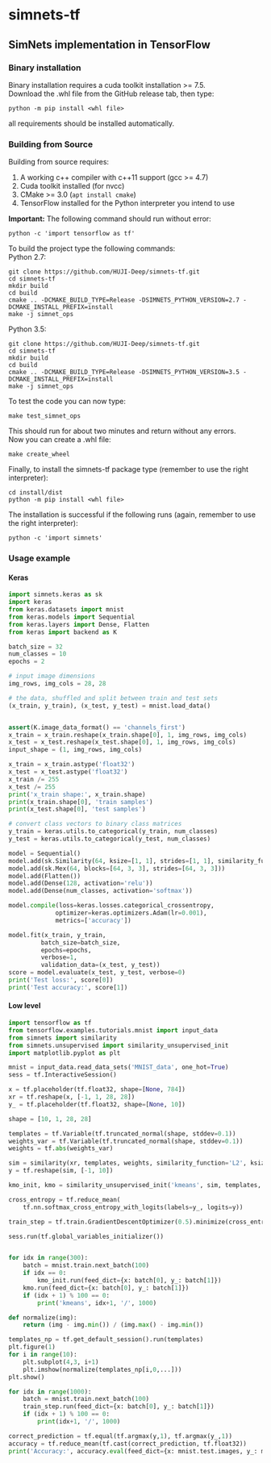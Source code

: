 # simnets-tf
## SimNets implementation in TensorFlow

### Binary installation
Binary installation requires a cuda toolkit installation >= 7.5. <BR/>
Download the .whl file from the GitHub release tab, then type:
```
python -m pip install <whl file>
```
all requirements should be installed automatically.

### Building from Source
Building from source requires:
1. A working c++ compiler with c++11 support (gcc >= 4.7)
2. Cuda toolkit installed (for nvcc)
3. CMake >= 3.0 (<code>apt install cmake</code>)
4. TensorFlow installed for the Python interpreter you intend to use

<B>Important:</B> The following command should run without error:
```
python -c 'import tensorflow as tf'
```
To build the project type the following commands:<BR/>
 Python 2.7:<BR/>
 ```
 git clone https://github.com/HUJI-Deep/simnets-tf.git
 cd simnets-tf
 mkdir build
 cd build
 cmake .. -DCMAKE_BUILD_TYPE=Release -DSIMNETS_PYTHON_VERSION=2.7 -DCMAKE_INSTALL_PREFIX=install
 make -j simnet_ops
 ```
 
 Python 3.5:<BR/>
  ```
  git clone https://github.com/HUJI-Deep/simnets-tf.git
  cd simnets-tf
  mkdir build
  cd build
  cmake .. -DCMAKE_BUILD_TYPE=Release -DSIMNETS_PYTHON_VERSION=3.5 -DCMAKE_INSTALL_PREFIX=install
  make -j simnet_ops
  ```
 To test the code you can now type:
 ```
 make test_simnet_ops
 ```
 This should run for about two minutes and return without any errors.<BR/>
 Now you can create a .whl file:
 ```
 make create_wheel
 ```
 
 Finally, to install the simnets-tf package type (remember to use the right interpreter):
 ```
 cd install/dist
 python -m pip install <whl file>
 ```
 The installation is successful if the following runs (again, remember to use the right interpreter):
 ```
 python -c 'import simnets'
 ```
 
 ### Usage example
 #### Keras
 ```python
import simnets.keras as sk
import keras
from keras.datasets import mnist
from keras.models import Sequential
from keras.layers import Dense, Flatten
from keras import backend as K

batch_size = 32
num_classes = 10
epochs = 2

# input image dimensions
img_rows, img_cols = 28, 28

# the data, shuffled and split between train and test sets
(x_train, y_train), (x_test, y_test) = mnist.load_data()


assert(K.image_data_format() == 'channels_first')
x_train = x_train.reshape(x_train.shape[0], 1, img_rows, img_cols)
x_test = x_test.reshape(x_test.shape[0], 1, img_rows, img_cols)
input_shape = (1, img_rows, img_cols)

x_train = x_train.astype('float32')
x_test = x_test.astype('float32')
x_train /= 255
x_test /= 255
print('x_train shape:', x_train.shape)
print(x_train.shape[0], 'train samples')
print(x_test.shape[0], 'test samples')

# convert class vectors to binary class matrices
y_train = keras.utils.to_categorical(y_train, num_classes)
y_test = keras.utils.to_categorical(y_test, num_classes)

model = Sequential()
model.add(sk.Similarity(64, ksize=[1, 1], strides=[1, 1], similarity_function='L2', input_shape=input_shape))
model.add(sk.Mex(64, blocks=[64, 3, 3], strides=[64, 3, 3]))
model.add(Flatten())
model.add(Dense(128, activation='relu'))
model.add(Dense(num_classes, activation='softmax'))

model.compile(loss=keras.losses.categorical_crossentropy,
              optimizer=keras.optimizers.Adam(lr=0.001),
              metrics=['accuracy'])

model.fit(x_train, y_train,
          batch_size=batch_size,
          epochs=epochs,
          verbose=1,
          validation_data=(x_test, y_test))
score = model.evaluate(x_test, y_test, verbose=0)
print('Test loss:', score[0])
print('Test accuracy:', score[1])

```

#### Low level
```python
import tensorflow as tf
from tensorflow.examples.tutorials.mnist import input_data
from simnets import similarity
from simnets.unsupervised import similarity_unsupervised_init
import matplotlib.pyplot as plt

mnist = input_data.read_data_sets('MNIST_data', one_hot=True)
sess = tf.InteractiveSession()

x = tf.placeholder(tf.float32, shape=[None, 784])
xr = tf.reshape(x, [-1, 1, 28, 28])
y_ = tf.placeholder(tf.float32, shape=[None, 10])

shape = [10, 1, 28, 28]

templates = tf.Variable(tf.truncated_normal(shape, stddev=0.1))
weights_var = tf.Variable(tf.truncated_normal(shape, stddev=0.1))
weights = tf.abs(weights_var)

sim = similarity(xr, templates, weights, similarity_function='L2', ksize=[28,28], strides=[28,28], padding=[0,0])
y = tf.reshape(sim, [-1, 10])

kmo_init, kmo = similarity_unsupervised_init('kmeans', sim, templates, weights_var)

cross_entropy = tf.reduce_mean(
    tf.nn.softmax_cross_entropy_with_logits(labels=y_, logits=y))

train_step = tf.train.GradientDescentOptimizer(0.5).minimize(cross_entropy)

sess.run(tf.global_variables_initializer())


for idx in range(300):
    batch = mnist.train.next_batch(100)
    if idx == 0:
        kmo_init.run(feed_dict={x: batch[0], y_: batch[1]})
    kmo.run(feed_dict={x: batch[0], y_: batch[1]})
    if (idx + 1) % 100 == 0:
        print('kmeans', idx+1, '/', 1000)

def normalize(img):
    return (img - img.min()) / (img.max() - img.min())

templates_np = tf.get_default_session().run(templates)
plt.figure(1)
for i in range(10):
    plt.subplot(4,3, i+1)
    plt.imshow(normalize(templates_np[i,0,...]))
plt.show()

for idx in range(1000):
    batch = mnist.train.next_batch(100)
    train_step.run(feed_dict={x: batch[0], y_: batch[1]})
    if (idx + 1) % 100 == 0:
        print(idx+1, '/', 1000)

correct_prediction = tf.equal(tf.argmax(y,1), tf.argmax(y_,1))
accuracy = tf.reduce_mean(tf.cast(correct_prediction, tf.float32))
print('Accuracy:', accuracy.eval(feed_dict={x: mnist.test.images, y_: mnist.test.labels}))

```
 
